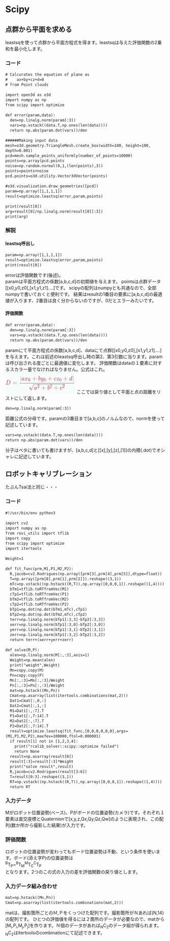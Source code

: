 # Scipy

## 点群から平面を求める
leastsqを使って点群から平面方程式を得ます。leastsqは与えた評価関数の2乗和を最小化します。
### コード
~~~
# Calcurates the equation of plane as 
#    ax+by+cz+d=0
# from Point clouds

import open3d as o3d
import numpy as np
from scipy import optimize

def error(param,data):
  den=np.linalg.norm(param[:3])
  vars=np.vstack((data.T,np.ones(len(data))))
  return np.abs(param.dot(vars))/den

######Making input data
mesh=o3d.geometry.TriangleMesh.create_box(width=100, height=100, depth=0.001)
pcd=mesh.sample_points_uniformly(number_of_points=10000)
points=np.array(pcd.points
noise=np.random.normal(0,1,(len(points),3))
points=points+noise
pcd.points=o3d.utility.Vector3dVector(points)

#o3d.visualization.draw_geometries([pcd])
param=np.array([1,1,1,1])
result=optimize.leastsq(error,param,points)

print(result[0])
arg=result[0]/np.linalg.norm(result[0][:3])
print(arg)
~~~

### 解説
#### leastsq呼出し
~~~
param=np.array([1,1,1,1])
result=optimize.leastsq(error,param,points)
print(result[0])
~~~
errorは評価関数です(後述)。  
paramは平面方程式の係数[a,b,c,d]の初期値を与えます。
pointsは点群データ[[x0,y0,z0],[x1,y1,z1]....]です。
scipyの配列はnumpyとも共通なので、全部numpyで書いておくと便利です。
結果はresultの1番目の要素に[a,b,c,d]の最適値が入ります、2番目は良く分からないのですが、0だとエラーみたいです。

#### 評価関数
~~~
def error(param,data):
  den=np.linalg.norm(param[:3])
  vars=np.vstack((data.T,np.ones(len(data))))
  return np.abs(param.dot(vars))/den
~~~
paramにて平面方程式の係数[a,b,c,d]、dataにて点群[[x0,y0,z0],[x1,y1,z1]....]を与えます。これは前述のleastsq呼出し時の第2、第3引数に当ります。paramは呼び出される度ごとに最適値に変化します。
評価関数はdataの１要素に対するスカラー量でなければなりません。公式はこれ。
![平面と点の距離公式](img/eq1.png)
ここでは戻り値として平面と点の距離をリストにして返します。
~~~
den=np.linalg.norm(param[:3])
~~~
距離公式の分母です。paramの3番目まで[a,b,c]のノルムなので、normを使って記述しています。
~~~
vars=np.vstack((data.T,np.ones(len(data))))
return np.abs(param.dot(vars))/den
~~~
分子はベタに書いても書けますが、[a,b,c,d]と[[x],[y],[z],[1]]の内積(.dot)でオシャレに記述しています。

## ロボットキャリブレーション
たぶんTsai法と同じ・・・
### コード
~~~
#!/usr/bin/env python3

import cv2
import numpy as np
from rovi_utils import tflib 
import copy
from scipy import optimize
import itertools

Weight=1

def fit_func(prm,M1,P1,M2,P2):
  R,jacob=cv2.Rodrigues(np.array([prm[3],prm[4],prm[5]],dtype=float))
  T=np.array([prm[0],prm[1],prm[2]]).reshape((3,1))
  mTc=np.vstack((np.hstack((R,T)),np.array([0,0,0,1]).reshape((1,4))))
  bTm1=tflib.toRTfromVec(M1)
  cTp1=tflib.toRTfromVec(P1)
  bTm2=tflib.toRTfromVec(M2)
  cTp2=tflib.toRTfromVec(P2)
  bTp1=np.dot(np.dot(bTm1,mTc),cTp1)
  bTp2=np.dot(np.dot(bTm2,mTc),cTp2)
  terr=np.linalg.norm(bTp1[:3,3]-bTp2[:3,3])
  xerr=np.linalg.norm(bTp1[:3,0]-bTp2[:3,0])
  yerr=np.linalg.norm(bTp1[:3,1]-bTp2[:3,1])
  zerr=np.linalg.norm(bTp1[:3,2]-bTp2[:3,2])
  return terr+(xerr+yerr+zerr)

def solve(M,P):
  alen=np.linalg.norm(M[:,:3],axis=1)
  Weight=np.mean(alen)
  print("weight",Weight)
  Mn=copy.copy(M)
  Pn=copy.copy(P)
  Mn[:,:3]=Mn[:,:3]/Weight
  Pn[:,:3]=Pn[:,:3]/Weight
  mat=np.hstack((Mn,Pn))
  Cmat=np.asarray(list(itertools.combinations(mat,2)))
  Dat1=Cmat[:,0,:]
  Dat2=Cmat[:,1,:]
  M1=Dat1[:,:7].T
  P1=Dat1[:,7:14].T
  M2=Dat2[:,:7].T
  P2=Dat2[:,7:14].T
  result=optimize.leastsq(fit_func,[0,0,0,0,0,0],args=(M1,P1,M2,P2),maxfev=100000,ftol=0.000001)
  if result[1] not in [1,2,3,4]:
    print("rcalib_solver::scipy::optimize failed")
    return None
  result=np.asarray(result[0])
  result[:3]=result[:3]*Weight
  print("solve result",result)
  R,jacob=cv2.Rodrigues(result[3:6])
  T=result[0:3].reshape((3,1))
  RT=np.vstack((np.hstack((R,T)),np.array([0,0,0,1]).reshape((1,4))))
  return RT
~~~
### 入力データ  
Mがロボット位置姿勢(ベース)、Pがボードの位置姿勢(カメラ)です。それぞれ１要素は直交座標とQuaternionで[x,y,z,Qx,Qy,Qz,Qw]のように表現され、この配列(数か所から撮影した結果)が入力です。

### 評価関数  
ロボットの位置姿勢が変わってもボード位置姿勢は不動、という条件を使います。ボード(添え字P)の位置姿勢は  
<sup>B</sup>T<sub>P</sub>=<sup>B</sup>T<sub>M</sub><sup>M</sup>T<sub>C</sub><sup>C</sup>T<sub>P</sub>  
となります。2つのこの式の入力の差を評価関数の戻り値とします。

### 入力データ組み合わせ
~~~
mat=np.hstack((Mn,Pn))
Cmat=np.asarray(list(itertools.combinations(mat,2)))
~~~
matは、撮影箇所ごとのＭ,Ｐをくっつけた配列です。撮影箇所がＮあれば(N,14)の配列です。
ひとつの評価値を得るには２箇所のデータが必要なので、matから[M<sub>i</sub>,P<sub>i</sub>,M<sub>j</sub>,P<sub>j</sub>]を作ります。Ｎ個のデータがあれば<sub>N</sub>C<sub>2</sub>のデータ組が得られます。<sub>N</sub>C<sub>2</sub>はitertoolsのcombinationにて記述できます。
